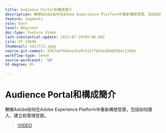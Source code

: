 ```yaml
---
title: Audience Portal和構成簡介
description: 瞭解Adobe如何在Adobe Experience Platform中重新構想受眾，包括如何匯入、建立和管理受眾。
feature: Segments
role: User
level: Beginner
doc-type: Feature Video
last-substantial-update: 2023-07-19T00:00:00Z
jira: KT-13698
thumbnail: 3421713.jpeg
source-git-commit: 4767adf8daee2ba9f432ffbb3a30468504c12694
workflow-type: tm+mt
source-wordcount: '50'
ht-degree: 0%

---
```



# Audience Portal和構成簡介

瞭解Adobe如何在Adobe Experience Platform中重新構想受眾，包括如何匯入、建立和管理受眾。

>[!VIDEO](https://video.tv.adobe.com/v/3421713/?learn=on)
